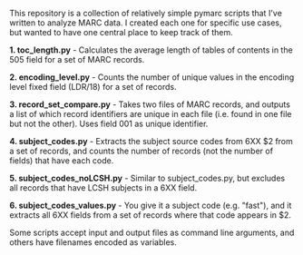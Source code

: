 This repository is a collection of relatively simple pymarc scripts that I've written to analyze MARC data.  I created each one for specific use cases, but wanted to have one central place to keep track of them.

**1. toc_length.py** - Calculates the average length of tables of contents in the 505 field for a set of MARC records.

**2. encoding_level.py** - Counts the number of unique values in the encoding level fixed field (LDR/18) for a set of records.

**3. record_set_compare.py** - Takes two files of MARC records, and outputs a list of which record identifiers are unique in each file (i.e. found in one file but not the other). Uses field 001 as unique identifier.

**4. subject_codes.py** - Extracts the subject source codes from 6XX $2 from a set of records, and counts the number of records (not the number of fields) that have each code.

**5. subject_codes_noLCSH.py** - Similar to subject_codes.py, but excludes all records that have LCSH subjects in a 6XX field.

**6. subject_codes_values.py** - You give it a subject code (e.g. "fast"), and it extracts all 6XX fields from a set of records where that code appears in $2.

Some scripts accept input and output files as command line arguments, and others have filenames encoded as variables.

